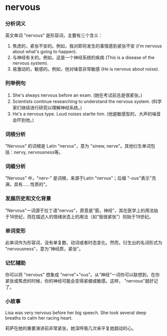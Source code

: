 # nervous

### 分析词义

  

英文单词 "nervous" 是形容词，主要有三个含义：

  

1.  焦虑的，紧张不安的。例如，我对即将发生的事情感到紧张不安 (I'm nervous about what's going to happen).
2.  与神经有关的。例如，这是一个神经系统的疾病 (This is a disease of the nervous system).
3.  易激动的，敏感的。例如，他对噪音非常敏感 (He is nervous about noise).

  

### 列举例句

  

1.  She's always nervous before an exam. (她在考试前总是很紧张。)
2.  Scientists continue researching to understand the nervous system. (科学家们继续进行研究以理解神经系统。)
3.  He's a nervous type. Loud noises startle him. (他是敏感型的，大声的噪音会吓到他。)

  

### 词根分析

  

"Nervous" 的词根是 Latin "nervus"，意为 "sinew, nerve"。其他衍生单词包括：nervy, nervousness等。

  

### 词缀分析

  

"Nervous" 中，"nerv-" 是词根，来源于Latin "nervus"；后缀 "-ous"表示"充满，具有……性质的"。

  

### 发展历史和文化背景

  

"Nervous"一词源于拉丁语"nervus"，原意是"筋，神经"，其在医学上的用法始于18世纪，而在描述人的情绪状态上的用法（如“我很紧张”）则始于19世纪。

  

### 单词变形

  

此单词作为形容词，没有单复数、动词或者时态变化。然而，衍生出的名词形式为 "nervousness"，意为“神经质，紧张”。

  

### 记忆辅助

  

你可以将 "nervous" 想象成 "nerve"+"ous"。从“神经”一词你可以联想到，在你紧张或焦虑的时候，你的神经可能会变得紧绷或敏感。这样， "nervous"就好记了。

  

### 小故事

  

Lisa was very nervous before her big speech. She took several deep breaths to calm her racing heart.

  

莉萨在她的重要演讲前非常紧张，她深呼吸几次来平复她跳动的心。
